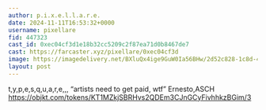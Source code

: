 ```yaml
---
author: p.i.x.e.l.l.a.r.e.
date: 2024-11-11T16:53:32+0000
username: pixellare
fid: 447323
cast_id: 0xec04cf3d1e18b32cc5209c2f87ea71d0b8467de7
cast: https://farcaster.xyz/pixellare/0xec04cf3d
image: https://imagedelivery.net/BXluQx4ige9GuW0Ia56BHw/2d52c828-1c8d-42db-e1a9-af2d3f3e8900/original
layout: post
---
```


t,y,p,e,s,q,u,a,r,e,,,
“artists need to get paid, wtf”
Ernesto,ASCH
https://objkt.com/tokens/KT1MZkjSBRHvs2QDEm3CJnGCyFivhhkzBGim/3

<img src='https://imagedelivery.net/BXluQx4ige9GuW0Ia56BHw/2d52c828-1c8d-42db-e1a9-af2d3f3e8900/original' alt='' referrerpolicy='no-referrer'/>
